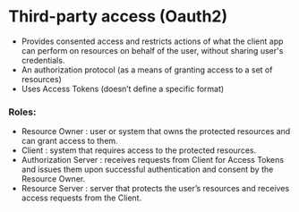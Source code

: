 # Third-party access (Oauth2)

- Provides consented access and restricts actions of what the client app can perform on resources on behalf of the user, without sharing user's credentials.
- An authorization protocol (as a means of granting access to a set of resources)
- Uses Access Tokens (doesn’t define a specific format)

### Roles:
- Resource Owner : user or system that owns the protected resources and can grant access to them.
- Client : system that requires access to the protected resources. 
- Authorization Server : receives requests from Client for Access Tokens and issues them upon successful authentication and consent by the Resource Owner.
- Resource Server : server that protects the user’s resources and receives access requests from the Client.

